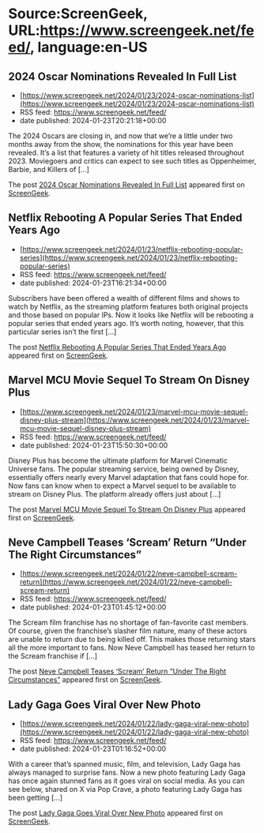 # Source:ScreenGeek, URL:https://www.screengeek.net/feed/, language:en-US

## 2024 Oscar Nominations Revealed In Full List
 - [https://www.screengeek.net/2024/01/23/2024-oscar-nominations-list](https://www.screengeek.net/2024/01/23/2024-oscar-nominations-list)
 - RSS feed: https://www.screengeek.net/feed/
 - date published: 2024-01-23T20:21:18+00:00

<p>The 2024 Oscars are closing in, and now that we&#8217;re a little under two months away from the show, the nominations for this year have been revealed. It&#8217;s a list that features a variety of hit titles released throughout 2023. Moviegoers and critics can expect to see such titles as Oppenheimer, Barbie, and Killers of [...]</p>
<p>The post <a href="https://www.screengeek.net/2024/01/23/2024-oscar-nominations-list/">2024 Oscar Nominations Revealed In Full List</a> appeared first on <a href="https://www.screengeek.net">ScreenGeek</a>.</p>

## Netflix Rebooting A Popular Series That Ended Years Ago
 - [https://www.screengeek.net/2024/01/23/netflix-rebooting-popular-series](https://www.screengeek.net/2024/01/23/netflix-rebooting-popular-series)
 - RSS feed: https://www.screengeek.net/feed/
 - date published: 2024-01-23T16:21:34+00:00

<p>Subscribers have been offered a wealth of different films and shows to watch by Netflix, as the streaming platform features both original projects and those based on popular IPs. Now it looks like Netflix will be rebooting a popular series that ended years ago. It&#8217;s worth noting, however, that this particular series isn&#8217;t the first [...]</p>
<p>The post <a href="https://www.screengeek.net/2024/01/23/netflix-rebooting-popular-series/">Netflix Rebooting A Popular Series That Ended Years Ago</a> appeared first on <a href="https://www.screengeek.net">ScreenGeek</a>.</p>

## Marvel MCU Movie Sequel To Stream On Disney Plus
 - [https://www.screengeek.net/2024/01/23/marvel-mcu-movie-sequel-disney-plus-stream](https://www.screengeek.net/2024/01/23/marvel-mcu-movie-sequel-disney-plus-stream)
 - RSS feed: https://www.screengeek.net/feed/
 - date published: 2024-01-23T15:50:30+00:00

<p>Disney Plus has become the ultimate platform for Marvel Cinematic Universe fans. The popular streaming service, being owned by Disney, essentially offers nearly every Marvel adaptation that fans could hope for. Now fans can know when to expect a Marvel sequel to be available to stream on Disney Plus. The platform already offers just about [...]</p>
<p>The post <a href="https://www.screengeek.net/2024/01/23/marvel-mcu-movie-sequel-disney-plus-stream/">Marvel MCU Movie Sequel To Stream On Disney Plus</a> appeared first on <a href="https://www.screengeek.net">ScreenGeek</a>.</p>

## Neve Campbell Teases ‘Scream’ Return “Under The Right Circumstances”
 - [https://www.screengeek.net/2024/01/22/neve-campbell-scream-return](https://www.screengeek.net/2024/01/22/neve-campbell-scream-return)
 - RSS feed: https://www.screengeek.net/feed/
 - date published: 2024-01-23T01:45:12+00:00

<p>The Scream film franchise has no shortage of fan-favorite cast members. Of course, given the franchise&#8217;s slasher film nature, many of these actors are unable to return due to being killed off. This makes those returning stars all the more important to fans. Now Neve Campbell has teased her return to the Scream franchise if [...]</p>
<p>The post <a href="https://www.screengeek.net/2024/01/22/neve-campbell-scream-return/">Neve Campbell Teases &#8216;Scream&#8217; Return &#8220;Under The Right Circumstances&#8221;</a> appeared first on <a href="https://www.screengeek.net">ScreenGeek</a>.</p>

## Lady Gaga Goes Viral Over New Photo
 - [https://www.screengeek.net/2024/01/22/lady-gaga-viral-new-photo](https://www.screengeek.net/2024/01/22/lady-gaga-viral-new-photo)
 - RSS feed: https://www.screengeek.net/feed/
 - date published: 2024-01-23T01:16:52+00:00

<p>With a career that&#8217;s spanned music, film, and television, Lady Gaga has always managed to surprise fans. Now a new photo featuring Lady Gaga has once again stunned fans as it goes viral on social media. As you can see below, shared on X via Pop Crave, a photo featuring Lady Gaga has been getting [...]</p>
<p>The post <a href="https://www.screengeek.net/2024/01/22/lady-gaga-viral-new-photo/">Lady Gaga Goes Viral Over New Photo</a> appeared first on <a href="https://www.screengeek.net">ScreenGeek</a>.</p>

